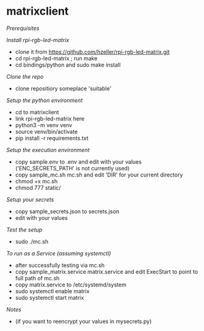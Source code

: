 # matrixclient #

*Prerequisites*


*Install rpi-rgb-led-matrix*
- clone it from https://github.com/hzeller/rpi-rgb-led-matrix.git
- cd rpi-rgb-led-matrix ; run make
- cd bindings/python and sudo make install

*Clone the repo*
- clone repositiory someplace 'suitable'

*Setup the python environment*
- cd to matrixclient
- link rpi-rgb-led-matrix here
- python3 -m venv venv
- source venv/bin/activate
- pip install -r requirements.txt

*Setup the execution environment*
- copy sample.env to .env and edit with your values ('ENC_SECRETS_PATH' is not currently used)
- copy sample_mc.sh mc.sh and edit 'DIR' for your current directory
- chmod +x mc.sh
- chmod 777 static/

*Setup your secrets*
- copy sample_secrets.json to secrets.json
- edit with your values

*Test the setup*
- sudo ./mc.sh

*To run as a Service (assuming systemctl)*
- after successfully testing via mc.sh
- copy sample_matrix.service matrix.service and edit ExecStart to point to full path of mc.sh
- copy matrix.service to /etc/systemd/system
- sudo systemctl enable matrix
- sudo systemctl start matrix

*Notes*
- (if you want to reencrypt your values in mysecrets.py)
